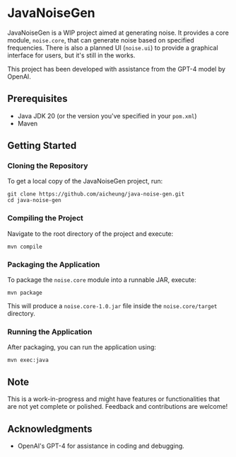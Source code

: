 # JavaNoiseGen

JavaNoiseGen is a WIP project aimed at generating noise. It provides a core module, `noise.core`, that can generate noise based on specified frequencies. There is also a planned UI (`noise.ui`) to provide a graphical interface for users, but it's still in the works.

This project has been developed with assistance from the GPT-4 model by OpenAI.

## Prerequisites

- Java JDK 20 (or the version you've specified in your `pom.xml`)
- Maven

## Getting Started

### Cloning the Repository

To get a local copy of the JavaNoiseGen project, run:

    git clone https://github.com/aicheung/java-noise-gen.git
    cd java-noise-gen

### Compiling the Project

Navigate to the root directory of the project and execute:

    mvn compile

### Packaging the Application

To package the `noise.core` module into a runnable JAR, execute:

    mvn package


This will produce a `noise.core-1.0.jar` file inside the `noise.core/target` directory.

### Running the Application

After packaging, you can run the application using:

    mvn exec:java

## Note

This is a work-in-progress and might have features or functionalities that are not yet complete or polished. Feedback and contributions are welcome!

## Acknowledgments

- OpenAI's GPT-4 for assistance in coding and debugging.

